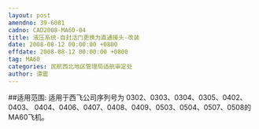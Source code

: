 ```yaml
---
layout: post
amendno: 39-6081
cadno: CAD2008-MA60-04
title: 液压系统-自封活门更换为直通接头-改装
date: 2008-08-12 00:00:00 +0800
effdate: 2008-08-12 00:00:00 +0800
tag: MA60
categories: 民航西北地区管理局适航审定处
author: 谭震
---
```


##适用范围:
适用于西飞公司序列号为 0302、0303、0304、0305、0402、0403、 0404、0406、0407、0408、0409、0503、0504、0507、0508的MA60飞机。

